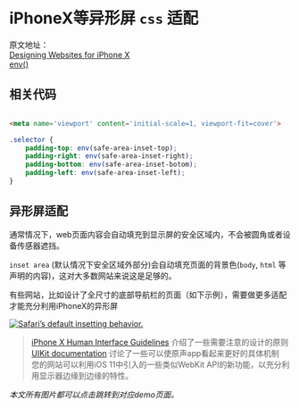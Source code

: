 # iPhoneX等异形屏 `css` 适配

原文地址：  
[Designing Websites for iPhone X](https://webkit.org/blog/7929/designing-websites-for-iphone-x/)  
[env()](https://developer.mozilla.org/en-US/docs/Web/CSS/env())

## 相关代码

```html

<meta name='viewport' content='initial-scale=1, viewport-fit=cover'>
```

```css
.selector {
    padding-top: env(safe-area-inset-top);
    padding-right: env(safe-area-inset-right);
    padding-bottom: env(safe-area-inset-botom);
    padding-left: env(safe-area-inset-left);
}
```

## 异形屏适配

通常情况下，web页面内容会自动填充到显示屏的安全区域内，不会被圆角或者设备传感器遮挡。

`inset area` (默认情况下安全区域外部分)会自动填充页面的背景色(`body`, `html` 等声明的内容)，这对大多数网站来说这是足够的。

有些网站，比如设计了全尺寸的底部导航栏的页面（如下示例），需要做更多适配才能充分利用iPhoneX的异形屏

[![Safari’s default insetting behavior.](https://webkit.org/wp-content/uploads/default-inset-behavior.png)](https://webkit.org/demos/safe-area-insets/1-default.html)

> [iPhone X Human Interface Guidelines](https://developer.apple.com/ios/human-interface-guidelines/overview/iphone-x/) 介绍了一些需要注意的设计的原则  
> [UIKit documentation](https://developer.apple.com/documentation/uikit/uiview/positioning_content_relative_to_the_safe_area) 讨论了一些可以使原声app看起来更好的具体机制  
> 您的网站可以利用iOS 11中引入的一些类似WebKit API的新功能，以充分利用显示器边缘到边缘的特性。

*本文所有图片都可以点击跳转到对应demo页面。*
